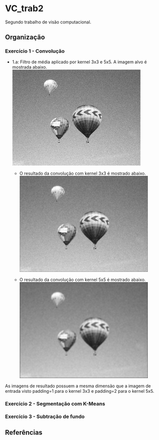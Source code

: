 # VC_trab2

Segundo trabalho de visão computacional.

## Organização

### Exercício 1 - Convolução

- 1.a: Filtro de média aplicado por kernel 3x3 e 5x5. A imagem alvo é mostrada abaixo.
![Imagem Original](/ex1-convolucao/imgs/noisy.jpg)

  - O resultado da convolução com kernel 3x3 é mostrado abaixo.
  ![Imagem Original](/ex1-convolucao/out/a_3_3.png)

  - O resultado da convolução com kernel 5x5 é mostrado abaixo.
  ![Imagem Original](/ex1-convolucao/out/a_5_5.png)

As imagens de resultado possuem a mesma dimensão que a imagem de entrada visto padding=1 para o kernel 3x3 e padding=2 para o kernel 5x5.

### Exercício 2 - Segmentação com K-Means

### Exercício 3 - Subtração de fundo

## Referências
